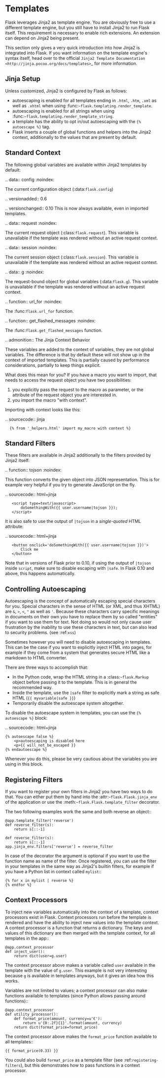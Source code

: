 # Templates

Flask leverages Jinja2 as template engine. You are obviously free to use
a different template engine, but you still have to install Jinja2 to run
Flask itself. This requirement is necessary to enable rich extensions.
An extension can depend on Jinja2 being present.

This section only gives a very quick introduction into how Jinja2
is integrated into Flask. If you want information on the template
engine's syntax itself, head over to the official `Jinja2 Template Documentation <http://jinja.pocoo.org/docs/templates>`\_ for
more information.

## Jinja Setup

Unless customized, Jinja2 is configured by Flask as follows:

- autoescaping is enabled for all templates ending in `.html`,
  `.htm`, `.xml` as well as `.xhtml` when using
  :func:`~flask.templating.render_template`.
- autoescaping is enabled for all strings when using
  :func:`~flask.templating.render_template_string`.
- a template has the ability to opt in/out autoescaping with the
  `{% autoescape %}` tag.
- Flask inserts a couple of global functions and helpers into the
  Jinja2 context, additionally to the values that are present by
  default.

## Standard Context

The following global variables are available within Jinja2 templates
by default:

.. data:: config
:noindex:

The current configuration object (:data:`flask.config`)

.. versionadded:: 0.6

.. versionchanged:: 0.10
This is now always available, even in imported templates.

.. data:: request
:noindex:

The current request object (:class:`flask.request`). This variable is
unavailable if the template was rendered without an active request
context.

.. data:: session
:noindex:

The current session object (:class:`flask.session`). This variable
is unavailable if the template was rendered without an active request
context.

.. data:: g
:noindex:

The request-bound object for global variables (:data:`flask.g`). This
variable is unavailable if the template was rendered without an active
request context.

.. function:: url_for
:noindex:

The :func:`flask.url_for` function.

.. function:: get_flashed_messages
:noindex:

The :func:`flask.get_flashed_messages` function.

.. admonition:: The Jinja Context Behavior

These variables are added to the context of variables, they are not
global variables. The difference is that by default these will not
show up in the context of imported templates. This is partially caused
by performance considerations, partially to keep things explicit.

What does this mean for you? If you have a macro you want to import,
that needs to access the request object you have two possibilities:

1.  you explicitly pass the request to the macro as parameter, or
    the attribute of the request object you are interested in.
2.  you import the macro "with context".

Importing with context looks like this:

.. sourcecode:: jinja

      {% from '_helpers.html' import my_macro with context %}

## Standard Filters

These filters are available in Jinja2 additionally to the filters provided
by Jinja2 itself:

.. function:: tojson
:noindex:

This function converts the given object into JSON representation. This
is for example very helpful if you try to generate JavaScript on the
fly.

.. sourcecode:: html+jinja

       <script type=text/javascript>
           doSomethingWith({{ user.username|tojson }});
       </script>

It is also safe to use the output of `|tojson` in a _single-quoted_ HTML
attribute:

.. sourcecode:: html+jinja

       <button onclick='doSomethingWith({{ user.username|tojson }})'>
           Click me
       </button>

Note that in versions of Flask prior to 0.10, if using the output of
`|tojson` inside `script`, make sure to disable escaping with `|safe`.
In Flask 0.10 and above, this happens automatically.

## Controlling Autoescaping

Autoescaping is the concept of automatically escaping special characters
for you. Special characters in the sense of HTML (or XML, and thus XHTML)
are `&`, `>`, `<`, `"` as well as `'`. Because these characters
carry specific meanings in documents on their own you have to replace them
by so called "entities" if you want to use them for text. Not doing so
would not only cause user frustration by the inability to use these
characters in text, but can also lead to security problems. (see
:ref:`xss`)

Sometimes however you will need to disable autoescaping in templates.
This can be the case if you want to explicitly inject HTML into pages, for
example if they come from a system that generates secure HTML like a
markdown to HTML converter.

There are three ways to accomplish that:

- In the Python code, wrap the HTML string in a :class:`~flask.Markup`
  object before passing it to the template. This is in general the
  recommended way.
- Inside the template, use the `|safe` filter to explicitly mark a
  string as safe HTML (`{{ myvariable|safe }}`)
- Temporarily disable the autoescape system altogether.

To disable the autoescape system in templates, you can use the `{% autoescape %}` block:

.. sourcecode:: html+jinja

    {% autoescape false %}
        <p>autoescaping is disabled here
        <p>{{ will_not_be_escaped }}
    {% endautoescape %}

Whenever you do this, please be very cautious about the variables you are
using in this block.

## Registering Filters

If you want to register your own filters in Jinja2 you have two ways to do
that. You can either put them by hand into the
:attr:`~flask.Flask.jinja_env` of the application or use the
:meth:`~flask.Flask.template_filter` decorator.

The two following examples work the same and both reverse an object::

    @app.template_filter('reverse')
    def reverse_filter(s):
        return s[::-1]

    def reverse_filter(s):
        return s[::-1]
    app.jinja_env.filters['reverse'] = reverse_filter

In case of the decorator the argument is optional if you want to use the
function name as name of the filter. Once registered, you can use the filter
in your templates in the same way as Jinja2's builtin filters, for example if
you have a Python list in context called `mylist`::

    {% for x in mylist | reverse %}
    {% endfor %}

## Context Processors

To inject new variables automatically into the context of a template,
context processors exist in Flask. Context processors run before the
template is rendered and have the ability to inject new values into the
template context. A context processor is a function that returns a
dictionary. The keys and values of this dictionary are then merged with
the template context, for all templates in the app::

    @app.context_processor
    def inject_user():
        return dict(user=g.user)

The context processor above makes a variable called `user` available in
the template with the value of `g.user`. This example is not very
interesting because `g` is available in templates anyways, but it gives an
idea how this works.

Variables are not limited to values; a context processor can also make
functions available to templates (since Python allows passing around
functions)::

    @app.context_processor
    def utility_processor():
        def format_price(amount, currency=u'€'):
            return u'{0:.2f}{1}'.format(amount, currency)
        return dict(format_price=format_price)

The context processor above makes the `format_price` function available to all
templates::

    {{ format_price(0.33) }}

You could also build `format_price` as a template filter (see
:ref:`registering-filters`), but this demonstrates how to pass functions in a
context processor.
